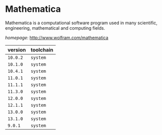 # Mathematica

Mathematica is a computational software program used in many scientific, engineering, mathematical and computing fields.

*homepage*: <http://www.wolfram.com/mathematica>

version | toolchain
--------|----------
``10.0.2`` | ``system``
``10.1.0`` | ``system``
``10.4.1`` | ``system``
``11.0.1`` | ``system``
``11.1.1`` | ``system``
``11.3.0`` | ``system``
``12.0.0`` | ``system``
``12.1.1`` | ``system``
``13.0.0`` | ``system``
``13.1.0`` | ``system``
``9.0.1`` | ``system``
